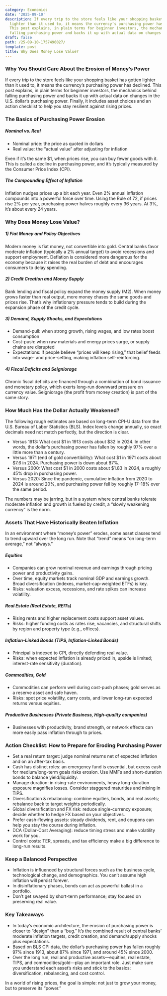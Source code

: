 ```yaml
---
category: Economics
date: '2025-09-10'
description: If every trip to the store feels like your shopping basket has gotten
  lighter than it used to, it means the currency’s purchasing power has declined.
  This post explains, in plain terms for beginner investors, the mechanics behind
  falling purchasing power and backs it up with actual data on changes i...
draft: false
path: /25-09-10-1757496027/
template: post
title: Why Does Money Lose Value?
---
```


### Why You Should Care About the Erosion of Money’s Power
If every trip to the store feels like your shopping basket has gotten lighter than it used to, it means the currency’s purchasing power has declined. This post explains, in plain terms for beginner investors, the mechanics behind falling purchasing power and backs it up with actual data on changes in the U.S. dollar’s purchasing power. Finally, it includes asset choices and an action checklist to help you stay resilient against rising prices.

### The Basics of Purchasing Power Erosion
##### Nominal vs. Real
- Nominal price: the price as quoted in dollars
- Real value: the “actual value” after adjusting for inflation

Even if it’s the same $1, when prices rise, you can buy fewer goods with it. This is called a decline in purchasing power, and it’s typically measured by the Consumer Price Index (CPI).

##### The Compounding Effect of Inflation
Inflation nudges prices up a bit each year. Even 2% annual inflation compounds into a powerful force over time. Using the Rule of 72, if prices rise 2% per year, purchasing power halves roughly every 36 years. At 3%, it’s about every 24 years.

### Why Does Money Lose Value?
##### 1) Fiat Money and Policy Objectives
Modern money is fiat money, not convertible into gold. Central banks favor moderate inflation (typically a 2% annual target) to avoid recessions and support employment. Deflation is considered more dangerous for the economy because it raises the real burden of debt and encourages consumers to delay spending.

##### 2) Credit Creation and Money Supply
Bank lending and fiscal policy expand the money supply (M2). When money grows faster than real output, more money chases the same goods and prices rise. That’s why inflationary pressure tends to build during the expansion phase of the credit cycle.

##### 3) Demand, Supply Shocks, and Expectations
- Demand-pull: when strong growth, rising wages, and low rates boost consumption
- Cost-push: when raw materials and energy prices surge, or supply chains are disrupted
- Expectations: if people believe “prices will keep rising,” that belief feeds into wage- and price-setting, making inflation self-reinforcing.

##### 4) Fiscal Deficits and Seigniorage
Chronic fiscal deficits are financed through a combination of bond issuance and monetary policy, which exerts long-run downward pressure on currency value. Seigniorage (the profit from money creation) is part of the same story.

### How Much Has the Dollar Actually Weakened?
The following rough estimates are based on long-term CPI-U data from the U.S. Bureau of Labor Statistics (BLS). Index levels change annually, so exact decimals need not match perfectly, but the direction is clear.

- Versus 1913: What cost $1 in 1913 costs about $32 in 2024. In other words, the dollar’s purchasing power has fallen by roughly 97% over a little more than a century.
- Versus 1971 (end of gold convertibility): What cost $1 in 1971 costs about $7.6 in 2024. Purchasing power is down about 87%.
- Versus 2000: What cost $1 in 2000 costs about $1.83 in 2024, a roughly 45% drop in purchasing power.
- Versus 2020: Since the pandemic, cumulative inflation from 2020 to 2024 is around 20%, and purchasing power fell by roughly 17–18% over the same period.

The numbers may be jarring, but in a system where central banks tolerate moderate inflation and growth is fueled by credit, a “slowly weakening currency” is the norm.

### Assets That Have Historically Beaten Inflation
In an environment where “money’s power” erodes, some asset classes tend to trend upward over the long run. Note that “trend” means “on long-term average,” not “always.”

##### Equities
- Companies can grow nominal revenue and earnings through pricing power and productivity gains.
- Over time, equity markets track nominal GDP and earnings growth. Broad diversification (indexes, market-cap-weighted ETFs) is key.
- Risks: valuation excess, recessions, and rate spikes can increase volatility.

##### Real Estate (Real Estate, REITs)
- Rising rents and higher replacement costs support asset values.
- Risks: higher funding costs as rates rise, vacancies, and structural shifts by region and property type (e.g., offices).

##### Inflation-Linked Bonds (TIPS, Inflation-Linked Bonds)
- Principal is indexed to CPI, directly defending real value.
- Risks: when expected inflation is already priced in, upside is limited; interest-rate sensitivity (duration).

##### Commodities, Gold
- Commodities can perform well during cost-push phases; gold serves as a reserve asset and safe haven.
- Risks: spot price volatility, carry costs, and lower long-run expected returns versus equities.

##### Productive Businesses (Private Business, High-quality companies)
- Businesses with productivity, brand strength, or network effects can more easily pass inflation through to prices.

### Action Checklist: How to Prepare for Eroding Purchasing Power
- Set a real return target: judge nominal returns net of expected inflation and on an after-tax basis.
- Cash has distinct roles: an emergency fund is essential, but excess cash for medium/long-term goals risks erosion. Use MMFs and short-duration bonds to balance yield/liquidity.
- Manage duration: in rising-rate environments, heavy long-duration exposure magnifies losses. Consider staggered maturities and mixing in TIPS.
- Diversification & rebalancing: combine equities, bonds, and real assets; rebalance back to target weights periodically.
- Global diversification and FX risk: reduce single-currency exposure; decide whether to hedge FX based on your objectives.
- Prefer cash-flowing assets: steady dividends, rent, and coupons can help you stay the course during inflation.
- DCA (Dollar-Cost Averaging): reduce timing stress and make volatility work for you.
- Control costs: TER, spreads, and tax efficiency make a big difference to long-run results.

### Keep a Balanced Perspective
- Inflation is influenced by structural forces such as the business cycle, technological change, and demographics. You can’t assume high inflation will persist forever.
- In disinflationary phases, bonds can act as powerful ballast in a portfolio.
- Don’t get swayed by short-term performance; stay focused on preserving real value.

### Key Takeaways
- In today’s economic architecture, the erosion of purchasing power is closer to “design” than a “bug.” It’s the combined result of central banks’ moderate inflation targets, credit creation, and demand/supply shocks plus expectations.
- Based on BLS CPI data, the dollar’s purchasing power has fallen roughly 97% since 1913, about 87% since 1971, and around 45% since 2000.
- Over the long run, real and productive assets—equities, real estate, TIPS, and commodities/gold—play an important role. Just make sure you understand each asset’s risks and stick to the basics: diversification, rebalancing, and cost control.

In a world of rising prices, the goal is simple: not just to grow your money, but to preserve its “power.”